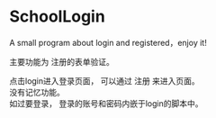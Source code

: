 # SchoolLogin
A small program about login and registered，enjoy it!

主要功能为 注册的表单验证。<br>

点击login进入登录页面，
可以通过 注册 来进入页面。<br>
没有记忆功能。<br>
如过要登录，
登录的账号和密码内嵌于login的脚本中。<br>


